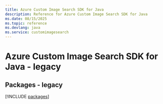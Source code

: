 ```yaml
---
title: Azure Custom Image Search SDK for Java
description: Reference for Azure Custom Image Search SDK for Java
ms.date: 08/15/2025
ms.topic: reference
ms.devlang: java
ms.service: customimagesearch
---
```

# Azure Custom Image Search SDK for Java - legacy
## Packages - legacy
[!INCLUDE [packages](custom-image-search-index.md)]